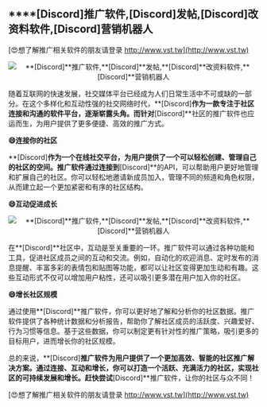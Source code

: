 ## ****[Discord]**推广软件,**[Discord]**发帖,**[Discord]**改资料软件,**[Discord]**营销机器人**

[😍想了解推广相关软件的朋友请登录 http://www.vst.tw](http://www.vst.tw)

 <center><img src="https://vst.tw/MP4/tuiguang/png/5.png" alt="**[Discord]**推广软件,**[Discord]**发帖,**[Discord]**改资料软件,**[Discord]**营销机器人"></center>

随着互联网的快速发展，社交媒体平台已经成为人们日常生活中不可或缺的一部分。在这个多样化和互动性强的社交网络时代，**[Discord]**作为一款专注于社区连接和沟通的软件平台，逐渐崭露头角。而针对**[Discord]**社区的推广软件也应运而生，为用户提供了更多便捷、高效的推广方式。

**😄连接你的社区**

**[Discord]**作为一个在线社交平台，为用户提供了一个可以轻松创建、管理自己的社区的空间。推广软件通过连接到**[Discord]**的API，可以帮助用户更好地管理和扩展自己的社区。你可以轻松地邀请新成员加入，管理不同的频道和角色权限，从而建立起一个更加紧密和有序的社区结构。

**😄互动促进成长**

 <center><img src="https://vst.tw/MP4/tuiguang/png/6.png" alt="**[Discord]**推广软件,**[Discord]**发帖,**[Discord]**改资料软件,**[Discord]**营销机器人"></center>

在**[Discord]**社区中，互动是至关重要的一环。推广软件可以通过各种功能和工具，促进社区成员之间的互动和交流。例如，自动化的欢迎消息、定时发布的消息提醒、丰富多彩的表情包和贴图等功能，都可以让社区变得更加生动和有趣。这些互动形式不仅可以增加用户粘性，还可以吸引更多潜在用户加入你的社区。

**😄增长社区规模**

通过使用**[Discord]**推广软件，你可以更好地了解和分析你的社区数据。推广软件提供了各种统计数据和分析报告，帮助你了解社区成员的活跃度、兴趣爱好、行为习惯等信息。基于这些数据，你可以制定更有针对性的推广策略，吸引更多的目标用户，进而增长你的社区规模。

总的来说，**[Discord]**推广软件为用户提供了一个更加高效、智能的社区推广解决方案。通过连接、互动和增长，你可以打造一个活跃、充满活力的社区，实现社区的可持续发展和增长。赶快尝试**[Discord]**推广软件，让你的社区与众不同！

[😍想了解推广相关软件的朋友请登录 http://www.vst.tw](http://www.vst.tw)



